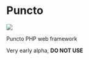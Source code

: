 # Puncto

![](https://img.shields.io/circleci/project/github/Schlipak/puncto.svg?label=Build%20status&logo=circleci&style=flat)

Puncto PHP web framework

Very early alpha, **DO NOT USE**
